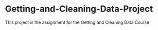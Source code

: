 # Getting-and-Cleaning-Data-Project
This project is the assignment for the Getting and Cleaning Data Course
